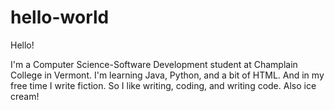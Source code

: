 # hello-world

Hello! 

I'm a Computer Science-Software Development student at Champlain College in Vermont. 
I'm learning Java, Python, and a bit of HTML. And in my free time I write fiction. 
So I like writing, coding, and writing code. Also ice cream!
